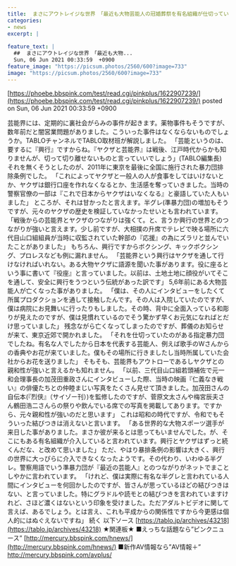 ```yaml
---
title:  まさにアウトレイジな世界　「最近も大物芸能人の冠婚葬祭を有名組織が仕切っていました」　芸能界と裏社会の“切れない繋がり” 	
categories:
- news
excerpt: |
  
feature_text: |
  ##  まさにアウトレイジな世界　「最近も大物...
  Sun, 06 Jun 2021 00:33:59  +0900
feature_image: "https://picsum.photos/2560/600?image=733"
image: "https://picsum.photos/2560/600?image=733"
---
```


[https://phoebe.bbspink.com/test/read.cgi/pinkplus/1622907239/](https://phoebe.bbspink.com/test/read.cgi/pinkplus/1622907239/)
posted on Sun, 06 Jun 2021 00:33:59  +0900

<!--more-->

芸能界には、定期的に裏社会がらみの事件が起きます。薬物事件もそうですが、数年前だと闇営業問題がありました。こういった事件はなくならないものでしょうか。TABLOチャンネルでTABLO取材班が解説しました。 「芸能というのは、要するに『興行』ですからね。『ヤクザと芸能界』は戦後、江戸時代からかも知りませんが、切って切り離せないものと言っていいでしょう」(TABLO編集長) それを無くそうとしたのが、2011年に東京を最後に全国に施行された暴力団排除条例でした。 「これによってヤクザと一般人の人が食事をしてはいけないとか、ヤクザは銀行口座を作れなくなるとか、生活感を奪っていきました。当時の警察官僚の一部は『これで日本からヤクザはいなくなる』と豪語していた人もいました」 ところが、それは甘かったと言えます。半グレ(準暴力団)の増加もそうですが、元々のヤクザの歴史を検証していなかったせいとも言われています。 「戦後からの芸能界とヤクザのつながりは強くて。と、言うか興行の世界とのつながりが強いと言えます。少し前ですが、大相撲の升席でテレビで映る場所に六代目山口組組員が当時に収監されていた幹部の『応援』の為にズラリと並んでいたことがありました」 もちろん、興行ですからボクシング、キックボクシング、プロレスなども例に漏れません。 「芸能界という興行はヤクザを通して行けなければいれない。ある大物ヤクザに語源を聞いた事があります。役に座るという事に書いて『役座』と言っていました。以前は、土地土地に顔役がいてそこを通して、安全に興行をうつという伝統があった訳です」 5,6年前にある大物芸能人が亡くなった事がありました。 「僕は、その人にインタビューをしたくて所属プロダクションを通して接触したんです。その人は入院していたのですが、僕は病院にお見舞いに行ったりもしました。その時、背中に全面入っている和彫りが見えたのですが、僕は見慣れているのでそう驚かず早くお元気になればとだけ思っていました」 残念ながら亡くなってしまったのですが、葬儀のお知らせが来て、東京近郊で開かれました。 「それを仕切っていたのがある指定暴力団でしたね。有名な人でしたから日本を代表する芸能人、例えば歌手のWさんからの香典やお花が来ていました。僕もその場所に行きましたし当時所属していた会社からお花を送りました」 そもそも、芸能界もアウトローであるしヤクザとの親和性が強いと言えるかも知れません。 「以前、三代目山口組若頭補佐で元一和会理事長の加茂田重政さんにインタビューした際、当時の映画『仁義なき戦い』の俳優たちとの仲睦まじい写真をたくさん見せて頂きました。加茂田さんの自伝本(『烈侠』（サイゾー刊）)を監修したのですが、菅原文太さんや梅宮辰夫さん鶴田浩二さんらの祭りや飲んでいる席での写真を掲載してあります。ですから、元々親和性が強いのだと思います」 これは昭和の時代ですが、令和でもそういった結びつきは消えないと言います。 「ある世界的な大物スポーツ選手が来日した事がありました。まさか彼が来るとは思ってもいませんでした。が、そこにもある有名組織が介入していると言われています。興行とヤクザはずっと続くんだな、と改めて思いました」 ただ、やはり暴排条例の影響は大きく、興行の世界に大っぴらに介入できなくなったようです。その代わり、いわゆる半グレ。警察用語でいう準暴力団が『最近の芸能人』とのつながりがネットでまことしやかに言われています。 「けれど、僕は実際に有名な半グレと言われている人間にインタビューを何回かしたのですが、皆さんが思っているほどの結びつきはない、と言っていました。特にグラドルや読モとの結びつきを言われていますけれど、さほど濃くはないという印象を受けました。ただアダルトビデオに関して言えば、あるでしょう。とは言え、これも平成からの関係性ですから今更感は個人的にはぬぐえないですね」 続く 以下ソース [https://tablo.jp/archives/43218](https://tablo.jp/archives/43218) ★関連板★ ■えっちな話題なら”ピンクニュース” [http://mercury.bbspink.com/hnews/](http://mercury.bbspink.com/hnews/) ■新作AV情報なら”AV情報＋” http://mercury.bbspink.com/avplus/
